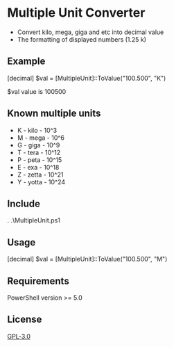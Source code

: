 # Multiple Unit Converter

* Convert kilo, mega, giga and etc into decimal value
* The formatting of displayed numbers (1.25 k)

## Example 
[decimal] $val = [MultipleUnit]::ToValue("100.500", "K")

$val value is 100500

## Known multiple units
* K - kilo - 10^3
* M - mega - 10^6
* G - giga - 10^9
* T - tera - 10^12
* P - peta - 10^15
* E - exa - 10^18
* Z - zetta - 10^21
* Y - yotta - 10^24

## Include
. .\MultipleUnit.ps1

## Usage
[decimal] $val = [MultipleUnit]::ToValue("100.500", "M")

## Requirements
PowerShell version >= 5.0

## License
[GPL-3.0](https://github.com/Quake4/MultipleUnit/blob/master/LICENSE)

